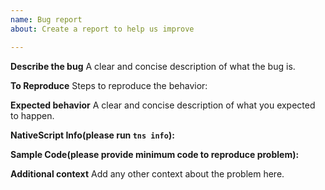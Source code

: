 ```yaml
---
name: Bug report
about: Create a report to help us improve

---
```


**Describe the bug**
A clear and concise description of what the bug is.

**To Reproduce**
Steps to reproduce the behavior:


**Expected behavior**
A clear and concise description of what you expected to happen.


**NativeScript Info(please run `tns info`):**


**Sample Code(please provide minimum code to reproduce problem):**


**Additional context**
Add any other context about the problem here.
